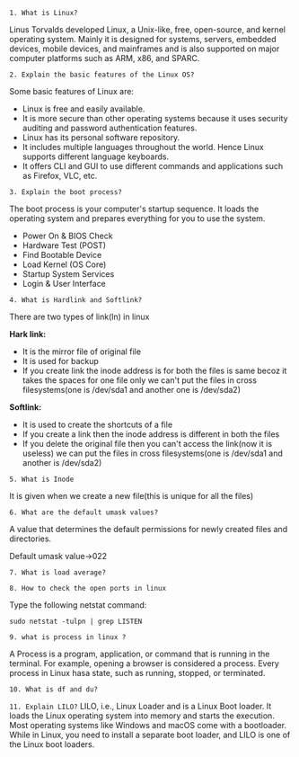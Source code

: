 `1. What is Linux?`

Linus Torvalds developed Linux, a Unix-like, free, open-source, and kernel operating system. Mainly it is designed for systems, servers, embedded devices, mobile devices, and mainframes and is also supported on major computer platforms such as ARM, x86, and SPARC.

`2. Explain the basic features of the Linux OS?`

Some basic features of Linux are:
- Linux is free and easily available.
- It is more secure than other operating systems because it uses security auditing and password authentication features.
- Linux has its personal software repository.
- It includes multiple languages throughout the world. Hence Linux supports different language keyboards.
- It offers CLI and GUI to use different commands and applications such as Firefox, VLC, etc.

`3. Explain the boot process?`

The boot process is your computer's startup sequence. It loads the operating system and prepares everything for you to use the system.
- Power On & BIOS Check
- Hardware Test (POST)
- Find Bootable Device
- Load Kernel (OS Core)
- Startup System Services
- Login & User Interface

`4. What is Hardlink and Softlink?`

There are two types of link(ln) in linux

**Hark link:** 
- It is the mirror file of original file
- It is used for backup
- If you create link the inode address is for both the files is same becoz it takes the spaces for one file only we can't put the files in cross filesystems(one is /dev/sda1 and another one is /dev/sda2)

**Softlink:**
- It is used to create the shortcuts of a file
- If you create a link then the inode address is different in both the files
- If you delete the original file then you can't access the link(now it is useless) we can put the files in cross filesystems(one is /dev/sda1 and another is /dev/sda2)

`5. What is Inode`

It is given when we create a new file(this is unique for all the files)

`6. What are the default umask values?`

A value that determines the default permissions for newly created files and directories.

Default umask value→022

`7. What is load average?`

`8. How to check the open ports in linux`

Type the following netstat command:
```
sudo netstat -tulpn | grep LISTEN
```
`9. what is process in linux ?`

A Process is a program, application, or command that is running in the terminal. For example, opening a browser is considered a process. Every process in Linux hasa state, such as running, stopped, or terminated. 

`10. What is df and du?`

`11. Explain LILO?`
LILO, i.e., Linux Loader and is a Linux Boot loader. It loads the Linux operating system into memory and starts the execution. Most operating systems like Windows and macOS come with a bootloader. While in Linux, you need to install a separate boot loader, and LILO is one of the Linux boot loaders.
